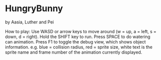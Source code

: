 # HungryBunny
 by Aasia, Luther and Pei

How to play:
Use WASD or arrow keys to move around (w = up, a = left, s = down, d = right).
Hold the SHIFT key to run.
Press SPACE to do watering can animation.
Press F1 to toggle the debug view, which shows object information. e.g. blue = collision radius, red = sprite size, white text is the sprite name and frame number of the animation currently displayed.